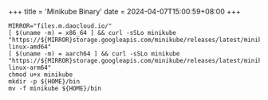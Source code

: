 +++
title = 'Minikube Binary' 
date = 2024-04-07T15:00:59+08:00
+++

```shell
MIRROR="files.m.daocloud.io/"
[ $(uname -m) = x86_64 ] && curl -sSLo minikube "https://${MIRROR}storage.googleapis.com/minikube/releases/latest/minikube-linux-amd64"
[ $(uname -m) = aarch64 ] && curl -sSLo minikube "https://${MIRROR}storage.googleapis.com/minikube/releases/latest/minikube-linux-arm64"
chmod u+x minikube
mkdir -p ${HOME}/bin
mv -f minikube ${HOME}/bin
```